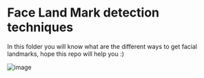 # Face Land Mark detection techniques 


In this folder you will know what are the different ways to get facial landmarks, hope this repo will help you :)


![image](https://user-images.githubusercontent.com/51162212/113498985-9f16b880-952f-11eb-8952-da330476ed92.png)



